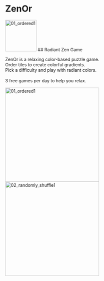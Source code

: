 # ZenOr 
<img width="100" alt="01_ordered1" src="https://user-images.githubusercontent.com/112459674/205172995-c4fba1ef-9c9b-49cf-b8b1-5662a6295cfc.png">
## Radiant Zen Game

ZenOr is a relaxing color-based puzzle game.
<br>Order tiles to create colorful gradients.
<br>Pick a difficulty and play with radiant colors.
<br> 
<br>3 free games per day to help you relax.

<p>
<img width="300" alt="01_ordered1" src="https://user-images.githubusercontent.com/112459674/205175320-533efda8-34dc-43e2-9a1b-dcf2b091b80a.PNG">
<img width="300" alt="02_randomly_shuffle1" src="https://user-images.githubusercontent.com/112459674/205175234-05b93510-2ea7-45b9-8339-86164d4bf416.jpeg">
</p>
